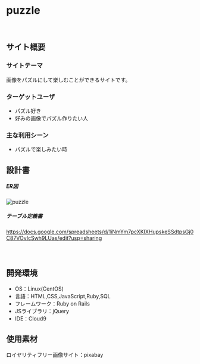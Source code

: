 # puzzle
​
## サイト概要
### サイトテーマ

画像をパズルにして楽しむことができるサイトです。
​

### ターゲットユーザ

- パズル好き
- 好みの画像でパズル作りたい人
​
### 主な利用シーン

- パズルで楽しみたい時

## 設計書

##### ER図
![puzzle](https://github.com/lemonsolt/puzzle/assets/135306445/d49732f6-e516-4097-9b8c-a0214046efc4)

##### テーブル定義書
https://docs.google.com/spreadsheets/d/1iNmYm7pcXKIXHupskeSSdtpsGj0C87VOvIcSwh9LUas/edit?usp=sharing
#####
​
## 開発環境
- OS：Linux(CentOS)
- 言語：HTML,CSS,JavaScript,Ruby,SQL
- フレームワーク：Ruby on Rails
- JSライブラリ：jQuery
- IDE：Cloud9
​
## 使用素材

ロイヤリティフリー画像サイト：pixabay
